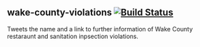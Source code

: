 ## wake-county-violations [![Build Status](https://travis-ci.org/ctownsen357/cibupy.png)](https://travis-ci.org/ctownsen357/cibupy)
Tweets the name and a link to further information of Wake County restaraunt and sanitation inpsection violations.